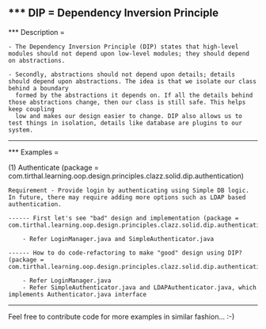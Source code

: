 *** DIP = Dependency Inversion Principle
-----------------------------------------------

*** Description = 

	- The Dependency Inversion Principle (DIP) states that high-level modules should not depend upon low-level modules; they should depend on abstractions. 
	
	- Secondly, abstractions should not depend upon details; details should depend upon abstractions. The idea is that we isolate our class behind a boundary 
	  formed by the abstractions it depends on. If all the details behind those abstractions change, then our class is still safe. This helps keep coupling 
	  low and makes our design easier to change. DIP also allows us to test things in isolation, details like database are plugins to our system.

-----------------------------------------------

*** Examples =

(1) Authenticate (package = com.tirthal.learning.oop.design.principles.clazz.solid.dip.authentication)

	Requirement - Provide login by authenticating using Simple DB logic. In future, there may require adding more options such as LDAP based authentication.
	
	------ First let's see "bad" design and implementation (package = com.tirthal.learning.oop.design.principles.clazz.solid.dip.authentication.bad)
		
		- Refer LoginManager.java and SimpleAuthenticator.java
	
	------ How to do code-refactoring to make "good" design using DIP? (package = com.tirthal.learning.oop.design.principles.clazz.solid.dip.authentication.good)
	
		- Refer LoginManager.java
		- Refer SimpleAuthenticator.java and LDAPAuthenticator.java, which implements Authenticator.java interface
	
 -----------------------------------------------
 
 Feel free to contribute code for more examples in similar fashion... :-)